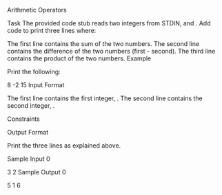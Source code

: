 Arithmetic Operators

Task
The provided code stub reads two integers from STDIN,  and . Add code to print three lines where:

The first line contains the sum of the two numbers.
The second line contains the difference of the two numbers (first - second).
The third line contains the product of the two numbers.
Example


Print the following:

8
-2
15
Input Format

The first line contains the first integer, .
The second line contains the second integer, .

Constraints



Output Format

Print the three lines as explained above.

Sample Input 0

3
2
Sample Output 0

5
1
6